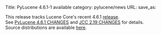 Title: PyLucene 4.6.1-1 available
category: pylucene/news
URL: 
save_as: 

This release tracks Lucene Core's recent 4.6.1 <a href="https://lucene.apache.org/core/corenews.html">release</a>.<br/>
See <a href="https://svn.apache.org/repos/asf/lucene/pylucene/tags/pylucene_4_6_1/CHANGES">PyLucene 4.6.1 CHANGES</a> and <a href="https://svn.apache.org/repos/asf/lucene/pylucene/trunk/jcc/CHANGES">JCC 2.19 CHANGES</a> for details.<br/>
Source distributions are available <a href="https://archive.apache.org/dist/lucene/pylucene/">here</a>.


